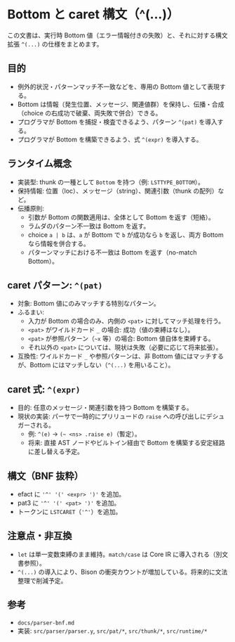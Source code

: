 # Bottom と caret 構文（^(...)）

この文書は、実行時 Bottom 値（エラー情報付きの失敗）と、それに対する構文拡張 `^(...)` の仕様をまとめます。

## 目的
- 例外的状況・パターンマッチ不一致などを、専用の Bottom 値として表現する。
- Bottom は情報（発生位置、メッセージ、関連値群）を保持し、伝播・合成（choice の右成功で破棄、両失敗で併合）できる。
- プログラマが Bottom を捕捉・検査できるよう、パターン `^(pat)` を導入する。
- プログラマが Bottom を構築できるよう、式 `^(expr)` を導入する。

## ランタイム概念
- 実装型: thunk の一種として `Bottom` を持つ（例: `LSTTYPE_BOTTOM`）。
- 保持情報: 位置（loc）、メッセージ（string）、関連引数（thunk の配列）など。
- 伝播原則:
  - 引数が Bottom の関数適用は、全体として Bottom を返す（短絡）。
  - ラムダのパターン不一致は Bottom を返す。
  - choice `a | b` は、`a` が Bottom で `b` が成功なら `b` を返し、両方 Bottom なら情報を併合する。
  - パターンマッチにおける不一致は Bottom を返す（no-match Bottom）。

## caret パターン: `^(pat)`
- 対象: Bottom 値にのみマッチする特別なパターン。
- ふるまい:
  - 入力が Bottom の場合のみ、内側の `<pat>` に対してマッチ処理を行う。
  - `<pat>` がワイルドカード `_` の場合: 成功（値の束縛はなし）。
  - `<pat>` が参照パターン（`~x` 等）の場合: Bottom 値自体を束縛する。
  - それ以外の `<pat>` については、現状は失敗（必要に応じて将来拡張）。
- 互換性: ワイルドカード `_` や参照パターンは、非 Bottom 値にはマッチするが、Bottom にはマッチしない（`^(...)` を用いること）。

## caret 式: `^(expr)`
- 目的: 任意のメッセージ・関連引数を持つ Bottom を構築する。
- 現状の実装: パーサで一時的にプリリュードの `raise` への呼び出しにデシュガーされる。
  - 例: `^(e)` → `(~ <ns> .raise e)`（暫定）。
  - 将来: 直接 AST ノードやビルトイン経由で Bottom を構築する安定経路に差し替える予定。

## 構文（BNF 抜粋）
- efact に `'^' '(' <expr> ')'` を追加。
- pat3 に `'^' '(' <pat> ')'` を追加。
- トークンに `LSTCARET`（`'^'`）を追加。

## 注意点・非互換
- `let` は単一変数束縛のまま維持。`match/case` は Core IR に導入される（別文書参照）。
- `^(...)` の導入により、Bison の衝突カウントが増加している。将来的に文法整理で削減予定。

## 参考
- `docs/parser-bnf.md`
- 実装: `src/parser/parser.y`, `src/pat/*`, `src/thunk/*`, `src/runtime/*`
